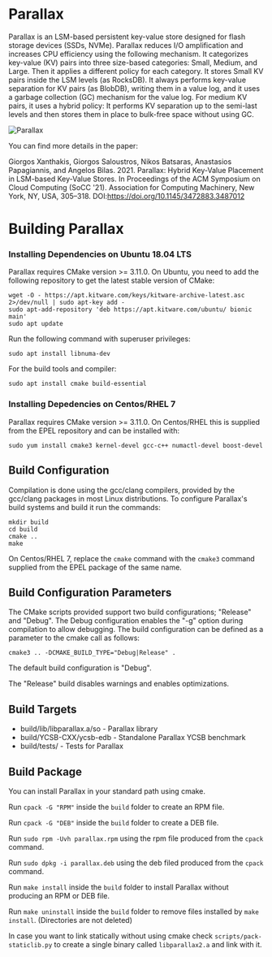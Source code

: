 # Parallax
Parallax is an LSM-based persistent key-value store designed for flash storage devices (SSDs, NVMe). Parallax reduces I/O amplification and increases CPU efficiency using the following mechanism. It categorizes key-value (KV) pairs into three size-based categories: Small, Medium, and Large. Then it applies a different policy for each category. It stores Small KV pairs inside the LSM levels (as RocksDB). It always performs key-value separation for KV pairs (as BlobDB), writing them in a value log, and it uses a garbage collection (GC) mechanism for the value log. For medium KV pairs, it uses a hybrid policy: It performs KV separation up to the semi-last levels and then stores them in place to bulk-free space without using GC.

![Parallax](https://i.imgur.com/7XYSGwW.jpg)

You can find more details in the paper:

Giorgos Xanthakis, Giorgos Saloustros, Nikos Batsaras, Anastasios Papagiannis, and Angelos Bilas. 2021. Parallax: Hybrid Key-Value Placement in LSM-based Key-Value Stores. In Proceedings of the ACM Symposium on Cloud Computing (SoCC '21). Association for Computing Machinery, New York, NY, USA, 305–318. DOI:https://doi.org/10.1145/3472883.3487012

# Building Parallax


### Installing Dependencies on Ubuntu 18.04 LTS

Parallax requires CMake version >= 3.11.0. On Ubuntu, you need to add the
following repository to get the latest stable version of CMake:

	wget -O - https://apt.kitware.com/keys/kitware-archive-latest.asc 2>/dev/null | sudo apt-key add -
	sudo apt-add-repository 'deb https://apt.kitware.com/ubuntu/ bionic main'
	sudo apt update

Run the following command with superuser privileges:

	sudo apt install libnuma-dev

For the build tools and compiler:

	sudo apt install cmake build-essential

### Installing Depedencies on Centos/RHEL 7

Parallax requires CMake version >= 3.11.0. On Centos/RHEL this is supplied from the
EPEL repository and can be installed with:

	sudo yum install cmake3 kernel-devel gcc-c++ numactl-devel boost-devel

## Build Configuration

Compilation is done using the gcc/clang compilers, provided by the gcc/clang packages in
most Linux distributions. To configure Parallax's build systems and build it run
the commands:

	mkdir build
	cd build
	cmake ..
	make

On Centos/RHEL 7, replace the `cmake` command with the `cmake3` command supplied
from the EPEL package of the same name.

## Build Configuration Parameters

The CMake scripts provided support two build configurations; "Release" and
"Debug". The Debug configuration enables the "-g" option during compilation to
allow debugging. The build configuration can be defined as a parameter to the
cmake call as follows:

	cmake3 .. -DCMAKE_BUILD_TYPE="Debug|Release" .

The default build configuration is "Debug".

The "Release" build disables warnings and enables optimizations.

## Build Targets

* build/lib/libparallax.a/so - Parallax library
* build/YCSB-CXX/ycsb-edb - Standalone Parallax YCSB benchmark
* build/tests/ - Tests for Parallax
## Build Package

You can install Parallax in your standard path using cmake.

Run `cpack -G "RPM"` inside the `build` folder to create an RPM file.

Run `cpack -G "DEB"` inside the `build` folder to create a DEB file.

Run `sudo rpm -Uvh parallax.rpm` using the rpm file produced from the `cpack` command.

Run `sudo dpkg -i parallax.deb` using the deb filed produced from the `cpack` command.

Run `make install` inside the `build` folder to install Parallax without producing an RPM or DEB file.

Run `make uninstall` inside the `build` folder to remove files installed by `make install`. (Directories are not deleted)

In case you want to link statically without using cmake check `scripts/pack-staticlib.py` to create a single binary called `libparallax2.a` and link with it.
